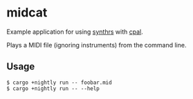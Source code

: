 # midcat

Example application for using [synthrs](https://github.com/gyng/synthrs) with [cpal](https://github.com/tomaka/cpal).

Plays a MIDI file (ignoring instruments) from the command line.

## Usage

```
$ cargo +nightly run -- foobar.mid
$ cargo +nightly run -- --help
```
